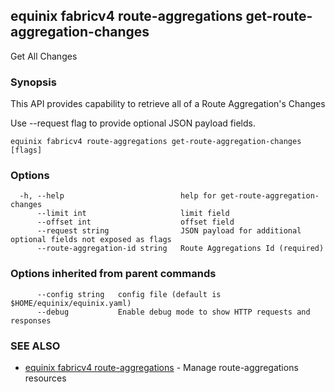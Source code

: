 ## equinix fabricv4 route-aggregations get-route-aggregation-changes

Get All Changes

### Synopsis

This API provides capability to retrieve all of a Route Aggregation's Changes

Use --request flag to provide optional JSON payload fields.

```
equinix fabricv4 route-aggregations get-route-aggregation-changes [flags]
```

### Options

```
  -h, --help                          help for get-route-aggregation-changes
      --limit int                     limit field
      --offset int                    offset field
      --request string                JSON payload for additional optional fields not exposed as flags
      --route-aggregation-id string   Route Aggregations Id (required)
```

### Options inherited from parent commands

```
      --config string   config file (default is $HOME/equinix/equinix.yaml)
      --debug           Enable debug mode to show HTTP requests and responses
```

### SEE ALSO

* [equinix fabricv4 route-aggregations](equinix_fabricv4_route-aggregations.md)	 - Manage route-aggregations resources

